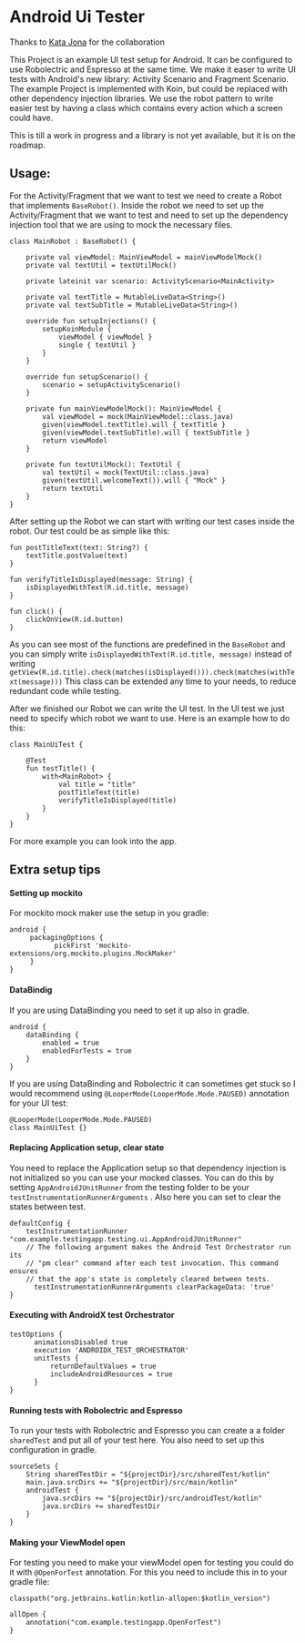 # Android Ui Tester

Thanks to [Kata Jona](https://github.com/katajona) for the collaboration

This Project is an example UI test setup for Android. It can be configured to use Robolectric and Espresso at the same time. We make it easer to write UI tests with Android's new library: Activity Scenario and Fragment Scenario. The example Project is implemented with Koin, but could be replaced with other dependency injection libraries. We use the robot pattern to write easier test by having a class which contains every action which a screen could have.

This is till a work in progress and a library is not yet available, but it is on the roadmap.

## Usage:

For the Activity/Fragment that we want to test we need to create a Robot that implements `BaseRobot()`. Inside the robot we need to set up the Activity/Fragment that we want to test and need to set up the dependency injection tool that we are using to mock the necessary files.

````
class MainRobot : BaseRobot() {

    private val viewModel: MainViewModel = mainViewModelMock()
    private val textUtil = textUtilMock()

    private lateinit var scenario: ActivityScenario<MainActivity>

    private val textTitle = MutableLiveData<String>()
    private val textSubTitle = MutableLiveData<String>()

    override fun setupInjections() {
        setupKoinModule {
            viewModel { viewModel }
            single { textUtil }
        }
    }

    override fun setupScenario() {
        scenario = setupActivityScenario()
    }

    private fun mainViewModelMock(): MainViewModel {
        val viewModel = mock(MainViewModel::class.java)
        given(viewModel.textTitle).will { textTitle }
        given(viewModel.textSubTitle).will { textSubTitle }
        return viewModel
    }

    private fun textUtilMock(): TextUtil {
        val textUtil = mock(TextUtil::class.java)
        given(textUtil.welcomeText()).will { "Mock" }
        return textUtil
    }
}
````

After setting up the Robot we can start with writing our test cases inside the robot. Our test could be as simple like this:

````
fun postTitleText(text: String?) {
    textTitle.postValue(text)
}

fun verifyTitleIsDisplayed(message: String) {
    isDisplayedWithText(R.id.title, message)
}

fun click() {
    clickOnView(R.id.button)
}
````

As you can see most of the functions are predefined in the `BaseRobot` and you can simply write `isDisplayedWithText(R.id.title, message)` instead of writing `getView(R.id.title).check(matches(isDisplayed())).check(matches(withText(message)))`
This class can be extended any time to your needs, to reduce redundant code while testing.

After we finished our Robot we can write the UI test. In the UI test we just need to specify which robot we want to use.
Here is an example how to do this:

````
class MainUiTest {

    @Test
    fun testTitle() {
        with<MainRobot> {
            val title = "title"
            postTitleText(title)
            verifyTitleIsDisplayed(title)
        }
    }
}
````
For more example you can look into the app.

## Extra setup tips

#### Setting up mockito
For mockito mock maker use the setup in you gradle:
````
android {
     packagingOptions {
           pickFirst 'mockito-extensions/org.mockito.plugins.MockMaker'
     }
}
````

#### DataBindig
If you are using DataBinding you need to set it up also in gradle.
````
android {
    dataBinding {
        enabled = true
        enabledForTests = true
    }
}
````
If you are using DataBinding and Robolectric it can sometimes get stuck so I would recommend using `@LooperMode(LooperMode.Mode.PAUSED)` annotation for your UI test:
````
@LooperMode(LooperMode.Mode.PAUSED)
class MainUiTest {}
````

#### Replacing Application setup, clear state
You need to replace the Application setup so that dependency injection is not initialized so you can use your mocked classes. You can do this by setting `AppAndroidJUnitRunner` from the testing folder to be your `testInstrumentationRunnerArguments` . Also here you can set to clear the states between test.
````
defaultConfig {
    testInstrumentationRunner "com.example.testingapp.testing.ui.AppAndroidJUnitRunner"
    // The following argument makes the Android Test Orchestrator run its
    // "pm clear" command after each test invocation. This command ensures
    // that the app's state is completely cleared between tests.
      testInstrumentationRunnerArguments clearPackageData: 'true'
}
````
#### Executing with AndroidX test Orchestrator
````
testOptions {
      animationsDisabled true
      execution 'ANDROIDX_TEST_ORCHESTRATOR'
      unitTests {
          returnDefaultValues = true      
          includeAndroidResources = true
      }
}
````

#### Running tests with Robolectric and Espresso
To run your tests with Robolectric and Espresso you can create a a folder `sharedTest` and put all of your test here. You also need to set up this configuration in gradle.
````
sourceSets {
    String sharedTestDir = "${projectDir}/src/sharedTest/kotlin"
    main.java.srcDirs += "${projectDir}/src/main/kotlin"
    androidTest {
        java.srcDirs += "${projectDir}/src/androidTest/kotlin"
        java.srcDirs += sharedTestDir
    }
}
````

#### Making your ViewModel open
For testing you need to make your viewModel open for testing you could do it with `@OpenForTest` annotation.
For this you need to include this in to your gradle file:
````
classpath("org.jetbrains.kotlin:kotlin-allopen:$kotlin_version")

allOpen {
    annotation("com.example.testingapp.OpenForTest")
}
````
